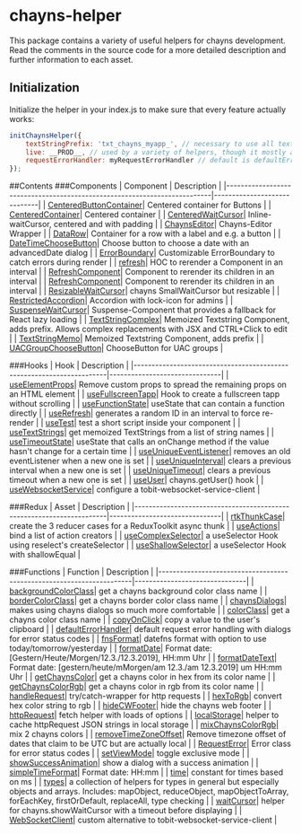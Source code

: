 chayns-helper
===================
This package contains a variety of useful helpers for chayns development.
Read the comments in the source code for a more detailed description and further information to each asset.
## Initialization
Initialize the helper in your index.js to make sure that every feature actually works:
```javascript
initChaynsHelper({
    textStringPrefix: 'txt_chayns_myapp_', // necessary to use all textString helpers
    live: __PROD__, // used by a variety of helpers, though it mostly affects only logs
    requestErrorHandler: myRequestErrorHandler // default is defaultErrorHandler, used only by handleRequest
});
```

##Contents
###Components
| Component                                                                | Description                 |
|--------------------------------------------------------------------------|-----------------------------|
| [CenteredButtonContainer](/src/components/containers/CenteredButtonContainer.jsx)| Centered container for Buttons |
| [CenteredContainer](/src/components/containers/CenteredContainer.jsx)| Centered container |
| [CenteredWaitCursor](/src/components/containers/CenteredWaitCursor.jsx)| Inline-waitCursor, centered and with padding |
| [ChaynsEditor](/src/components/chayns-editor/ChaynsEditor.jsx)| Chayns-Editor Wrapper |
| [DataRow](/src/components/containers/DataRow.jsx)| Container for a row with a label and e.g. a button |
| [DateTimeChooseButton](/src/components/buttons/DateTimeChooseButton.jsx)| Choose button to choose a date with an advancedDate dialog |
| [ErrorBoundary](/src/components/error-boundary/ErrorBoundary.jsx)| Customizable ErrorBoundary to catch errors during render |
| [refresh](/src/components/other/Refresh.jsx)| HOC to rerender a Component in an interval |
| [RefreshComponent](/src/components/other/RefreshComponent.jsx)| Component to rerender its children in an interval |
| [RefreshComponent](/src/components/other/RefreshComponent.jsx)| Component to rerender its children in an interval |
| [ResizableWaitCursor](/src/components/other/ResizableWaitCursor.jsx)| chayns SmallWaitCursor but resizable |
| [RestrictedAccordion](/src/components/restricted-accordion/RestrictedAccordion.jsx)| Accordion with lock-icon for admins |
| [SuspenseWaitCursor](/src/components/other/SuspenseWaitCursor.jsx)| Suspense-Component that provides a fallback for React lazy loading |
| [TextStringComplex](/src/textstring/TextStringMemo.jsx)| Memoized Textstring Component, adds prefix. Allows complex replacements with JSX and CTRL+Click to edit |
| [TextStringMemo](/src/textstring/TextStringMemo.jsx)| Memoized Textstring Component, adds prefix |
| [UACGroupChooseButton](/src/components/buttons/UACGroupChooseButton.jsx)| ChooseButton for UAC groups |

###Hooks
| Hook                                                                 | Description                   |
|----------------------------------------------------------------------|-------------------------------|
| [useElementProps](/src/hooks/useElementProps.js)| Remove custom props to spread the remaining props on an HTML element |
| [useFullscreenTapp](/src/hooks/useFullscreenTapp.js)| Hook to create a fullscreen tapp without scrolling |
| [useFunctionState](/src/hooks/useFunctionState.js)| useState that can contain a function directly |
| [useRefresh](/src/hooks/useRefresh.js)| generates a random ID in an interval to force re-render |
| [useTest](/src/hooks/useOnce.js)| test a short script inside your component |
| [useTextStrings](/src/textstring/TextStringMemo.jsx)| get memoized TextStrings from a list of string names |
| [useTimeoutState](/src/hooks/uniques/useTimeoutState.js)| useState that calls an onChange method if the value hasn't change for a certain time |
| [useUniqueEventListener](/src/hooks/uniques/useUniqueEventListener.js)| removes an old eventListener when a new one is set |
| [useUniqueInterval](/src/hooks/uniques/useUniqueInterval.js)| clears a previous interval when a new one is set |
| [useUniqueTimeout](/src/hooks/uniques/useUniqueTimeout.js)| clears a previous timeout when a new one is set |
| [useUser](/src/hooks/useUser.js)| chayns.getUser() hook |
| [useWebsocketService](/src/hooks/useWebsocketService.js)| configure a tobit-websocket-service-client |

###Redux
| Asset                                                                 | Description                   |
|----------------------------------------------------------------------|-------------------------------|
| [rtkThunkCase](/src/redux/rtkThunkCase.js)| create the 3 reducer cases for a ReduxToolkit async thunk |
| [useActions](/src/redux/useActions.js)| bind a list of action creators |
| [useComplexSelector](/src/redux/useComplexSelector.js)| a useSelector Hook using reselect's createSelector |
| [useShallowSelector](/src/redux/useShallowSelector.js)| a useSelector Hook with shallowEqual |

###Functions
| Function                                                                 | Description                   |
|----------------------------------------------------------------------|-------------------------------|
| [backgroundColorClass](/src/functions/chaynsColors.js)| get a chayns background color class name |
| [borderColorClass](/src/functions/chaynsColors.js)| get a chayns border color class name |
| [chaynsDialogs](/src/functions/chaynsDialogs.js)| makes using chayns dialogs so much more comfortable |
| [colorClass](/src/functions/chaynsColors.js)| get a chayns color class name |
| [copyOnClick](/src/functions/copy.js)| copy a value to the user's clipboard |
| [defaultErrorHandler](/src/config/default-error-handler.js)| default request error handling with dialogs for error status codes |
| [fnsFormat](/src/functions/timeHelper.js)| datefns format with option to use today/tomorrow/yesterday |
| [formatDate](/src/functions/timeHelper.js)| Format date: [Gestern/Heute/Morgen/12.3./12.3.2019], HH:mm Uhr |
| [formatDateText](/src/functions/timeHelper.js)| Format date: [gestern/heute/mMorgen/am 12.3./am 12.3.2019] um HH:mm Uhr |
| [getChaynsColor](/src/functions/chaynsColors.js)| get a chayns color in hex from its color name |
| [getChaynsColorRgb](/src/functions/chaynsColors.js)| get a chayns color in rgb from its color name |
| [handleRequest](/src/functions/httpRequest.js)| try/catch-wrapper for http requests |
| [hexToRgb](/src/functions/chaynsColors.js)| convert hex color string to rgb |
| [hideCWFooter](/src/functions/chaynsCalls.js)| hide the chayns web footer |
| [httpRequest](/src/functions/httpRequest.js)| fetch helper with loads of options |
| [localStorage](/src/other/localStorageHelper.js)| helper to cache httpRequest JSON strings in local storage |
| [mixChaynsColorRgb](/src/functions/chaynsColors.js)| mix 2 chayns colors |
| [removeTimeZoneOffset](/src/functions/timeHelper.js)| Remove timezone offset of dates that claim to be UTC but are actually local |
| [RequestError](/src/functions/httpRequest.js)| Error class for error status codes |
| [setViewMode](/src/functions/chaynsCalls.js)| toggle exclusive mode |
| [showSuccessAnimation](/src/functions/showSuccessAnimation.js)| show a dialog with a success animation |
| [simpleTimeFormat](/src/functions/timeHelper.js)| Format date: HH:mm |
| [time](/src/functions/timeHelper.js)| constant for times based on ms |
| [types](/src/functions/types.js)| a collection of helpers for types in general but especially objects and arrays. Includes: mapObject, reduceObject, mapObjectToArray, forEachKey, firstOrDefault, replaceAll, type checking |
| [waitCursor](/src/functions/waitCursor.js)| helper for chayns.showWaitCursor with a timeout before displaying |
| [WebSocketClient](/src/other/webSocketClient.js)| custom alternative to tobit-websocket-service-client |










